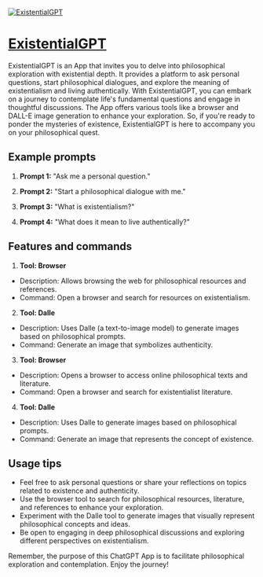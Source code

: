 [![ExistentialGPT](https://files.oaiusercontent.com/file-RgtAmxmqDAuiwLRJm2SNzqy3?se=2123-10-16T21%3A31%3A35Z&sp=r&sv=2021-08-06&sr=b&rscc=max-age%3D31536000%2C%20immutable&rscd=attachment%3B%20filename%3D3e093cd5-af4f-47d9-9ba8-9e869c48bf8a.png&sig=OAJOPUg0klbAHbZ8p4xDGw0IkKlVN9OsNxoIXIu6I08%3D)](https://chat.openai.com/g/g-OrD1FZR66-existentialgpt)

# [ExistentialGPT](https://chat.openai.com/g/g-OrD1FZR66-existentialgpt)

ExistentialGPT is an App that invites you to delve into philosophical exploration with existential depth. It provides a platform to ask personal questions, start philosophical dialogues, and explore the meaning of existentialism and living authentically. With ExistentialGPT, you can embark on a journey to contemplate life's fundamental questions and engage in thoughtful discussions. The App offers various tools like a browser and DALL-E image generation to enhance your exploration. So, if you're ready to ponder the mysteries of existence, ExistentialGPT is here to accompany you on your philosophical quest.

## Example prompts

1. **Prompt 1:** "Ask me a personal question."

2. **Prompt 2:** "Start a philosophical dialogue with me."

3. **Prompt 3:** "What is existentialism?"

4. **Prompt 4:** "What does it mean to live authentically?"

## Features and commands

1. **Tool: Browser**
  - Description: Allows browsing the web for philosophical resources and references.
  - Command: Open a browser and search for resources on existentialism.

2. **Tool: Dalle**
  - Description: Uses Dalle (a text-to-image model) to generate images based on philosophical prompts.
  - Command: Generate an image that symbolizes authenticity.

3. **Tool: Browser**
  - Description: Opens a browser to access online philosophical texts and literature.
  - Command: Open a browser and search for existentialist literature.

4. **Tool: Dalle**
  - Description: Uses Dalle to generate images based on philosophical prompts.
  - Command: Generate an image that represents the concept of existence.

## Usage tips

- Feel free to ask personal questions or share your reflections on topics related to existence and authenticity.
- Use the browser tool to search for philosophical resources, literature, and references to enhance your exploration.
- Experiment with the Dalle tool to generate images that visually represent philosophical concepts and ideas.
- Be open to engaging in deep philosophical discussions and exploring different perspectives on existentialism.

Remember, the purpose of this ChatGPT App is to facilitate philosophical exploration and contemplation. Enjoy the journey!
